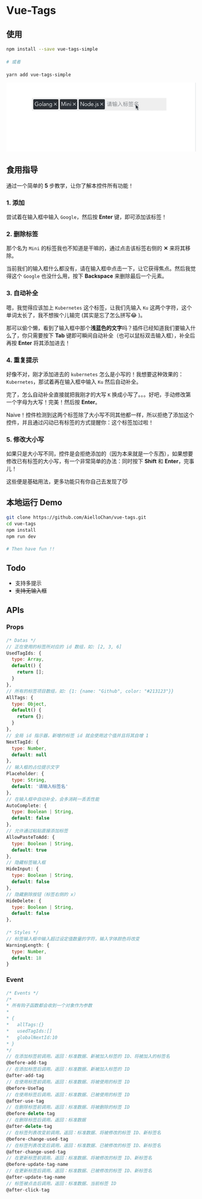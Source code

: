 # Vue-Tags

## 使用

```bash
npm install --save vue-tags-simple

# 或者

yarn add vue-tags-simple
```

![Preview.gif](preview.gif)

## 食用指导

通过一个简单的 **5** 步教学，让你了解本控件所有功能！

### 1. 添加

尝试着在输入框中输入 `Google`，然后按 **Enter** 键，即可添加该标签！

### 2. 删除标签

那个名为 `Mini` 的标签我也不知道是干嘛的，通过点击该标签右侧的 **✕** 来将其移除。

当前我们的输入框什么都没有，请在输入框中点击一下，让它获得焦点。然后我觉得这个 `Google` 也没什么用，按下 **Backspace** 来删除最后一个元素。

### 3. 自动补全

嗯，我觉得应该加上 `Kubernetes` 这个标签，让我们先输入 `Ku` 这两个字符，这个单词太长了，我不想挨个儿输完 (其实是忘了怎么拼写😂 )。

那可以偷个懒，看到了输入框中那个**浅蓝色的文字**吗？插件已经知道我们要输入什么了，你只需要按下 **Tab** 键即可瞬间自动补全（也可以鼠标双击输入框），补全后再按 **Enter** 将其添加进去！

### 4. 重复提示

好像不对，刚才添加进去的 `kubernetes` 怎么是小写的！我想要这种效果的：`Kubernetes`，那试着再在输入框中输入 `Ku` 然后自动补全。

完了，怎么自动补全直接就把我刚才的大写 `K` 换成小写了。。。好吧，手动修改第一个字母为大写！完美！然后按 **Enter**。

Naive！控件检测到这两个标签除了大小写不同其他都一样，所以拒绝了添加这个控件，并且通过闪动已有标签的方式提醒你：这个标签加过啦！

### 5. 修改大小写

如果只是大小写不同，控件是会拒绝添加的（因为本来就是一个东西），如果想要修改已有标签的大小写，有一个非常简单的办法：同时按下 **Shift** 和 **Enter**，完事儿！

这些便是基础用法，更多功能只有你自己去发现了😼

## 本地运行 Demo

```bash
git clone https://github.com/AielloChan/vue-tags.git
cd vue-tags
npm install
npm run dev

# Then have fun !!
```

## Todo

- 支持多提示
- ~~支持无输入框~~

## APIs

### Props

```JavaScript
/* Datas */
// 正在使用的标签所对应的 id 数组，如: [2, 3, 6]
UsedTagIds: {
  type: Array,
  default() {
    return [];
  }
},
// 所有的标签项目数组，如: {1: {name: "Github", color: "#213123"}}
AllTags: {
  type: Object,
  default() {
    return {};
  }
},
// 全局 id 指示器，新增的标签 id 就会使用这个值并且将其自增 1
NextTagId: {
  type: Number,
  default: null
},
// 输入框的占位提示文字
Placeholder: {
  type: String,
  default: '请输入标签名'
},
// 在输入框中自动补全，会多消耗一丢丢性能
AutoComplete: {
  type: Boolean | String,
  default: false
},
// 允许通过粘贴直接添加标签
AllowPasteToAdd: {
  type: Boolean | String,
  default: true
},
// 隐藏标签输入框
HideInput: {
  type: Boolean | String,
  default: false
},
// 隐藏删除按钮（标签右侧的 x）
HideDelete: {
  type: Boolean | String,
  default: false
},

/* Styles */
// 标签输入框中输入超过设定值数量的字符，输入字体颜色将改变
WarningLength: {
  type: Number,
  default: 18
}
```

### Event

```JavaScript
/* Events */
/*
* 所有钩子函数都会收到一个对象作为参数
*
* {
*   allTags:{}
*   usedTagIds:[]
*   globalNextId:10
* }
*/
// 在添加标签前调用。返回：标准数据、新被加入标签的 ID、将被加入的标签名
@before-add-tag
// 在添加标签后调用。返回：标准数据、新被加入标签的 ID
@after-add-tag
// 在使用标签前调用。返回：标准数据、将被使用的标签 ID
@before-UseTag
// 在使用标签后调用。返回：标准数据、已被使用的标签 ID
@after-use-tag
// 在删除标签前调用。返回：标准数据、将被删除的标签 ID
@before-delete-tag
// 在删除标签后调用。返回：标准数据
@after-delete-tag
// 在标签列表改变前调用。返回：标准数据、将被修改的标签 ID、新标签名
@before-change-used-tag
// 在标签列表改变后调用。返回：标准数据、已被修改的标签 ID、新标签名
@after-change-used-tag
// 在更新标签前调用。返回：标准数据、将被修改的标签 ID、新标签名
@before-update-tag-name
// 在更新标签后调用。返回：标准数据、已被修改的标签 ID、新标签名
@after-update-tag-name
// 标签被点击后调用。返回：标准数据、当前标签 ID
@after-click-tag
```